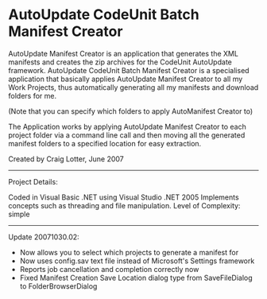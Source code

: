 AutoUpdate CodeUnit Batch Manifest Creator
==========================================

AutoUpdate Manifest Creator is an application that generates the XML manifests and creates the zip archives for the CodeUnit AutoUpdate framework. AutoUpdate CodeUnit Batch Manifest Creator is a specialised application that basically applies AutoUpdate Manifest Creator to all my Work Projects, thus automatically generating all my manifests and download folders for me.

(Note that you can specify which folders to apply AutoManifest Creator to)

The Application works by applying AutoUpdate Manifest Creator to each project folder via a command line call and then moving all the generated manifest folders to a specified location for easy extraction.

Created by Craig Lotter, June 2007

*********************************

Project Details:

Coded in Visual Basic .NET using Visual Studio .NET 2005
Implements concepts such as threading and file manipulation.
Level of Complexity: simple

*********************************

Update 20071030.02:

- Now allows you to select which projects to generate a manifest for
- Now uses config.sav text file instead of Microsoft's Settings framework
- Reports job cancellation and completion correctly now
- Fixed Manifest Creation Save Location dialog type from SaveFileDialog to FolderBrowserDialog
